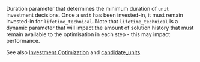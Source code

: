 Duration parameter that determines the minimum duration of `unit` investment decisions. Once a `unit` has been invested-in, it must remain invested-in for `lifetime_technical`. Note that `lifetime_technical` is a dynamic parameter that will impact the amount of solution history that must remain available to the optimisation in each step - this may impact performance.

See also [Investment Optimization](@ref) and [candidate\_units](@ref)
